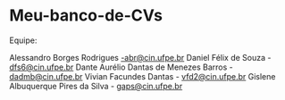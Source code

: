 # Meu-banco-de-CVs

Equipe:

Alessandro Borges Rodrigues -abr@cin.ufpe.br
Daniel Félix de Souza - dfs6@cin.ufpe.br
Dante Aurélio Dantas de Menezes Barros - dadmb@cin.ufpe.br
Vivian Facundes Dantas - vfd2@cin.ufpe.br
Gislene Albuquerque Pires da Silva - gaps@cin.ufpe.br


